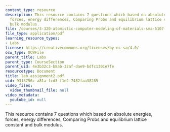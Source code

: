 ```yaml
---
content_type: resource
description: This resource contains 7 questions which based on absolute energies,
  forces, energy differences, Comparing Probs and equilibrium lattice constant and
  bulk modulus.
file: /courses/3-320-atomistic-computer-modeling-of-materials-sma-5107-spring-2005/9313756ca81afcd3f1e27482faa38285_lab_assignment2.pdf
file_type: application/pdf
learning_resource_types:
- Labs
license: https://creativecommons.org/licenses/by-nc-sa/4.0/
ocw_type: OCWFile
parent_title: Labs
parent_type: CourseSection
parent_uid: 4e3b32c3-b8ab-32af-dae9-bdfc1301e7fe
resourcetype: Document
title: lab_assignment2.pdf
uid: 9313756c-a81a-fcd3-f1e2-7482faa38285
video_files:
  video_thumbnail_file: null
video_metadata:
  youtube_id: null
---
```

This resource contains 7 questions which based on absolute energies, forces, energy differences, Comparing Probs and equilibrium lattice constant and bulk modulus.
